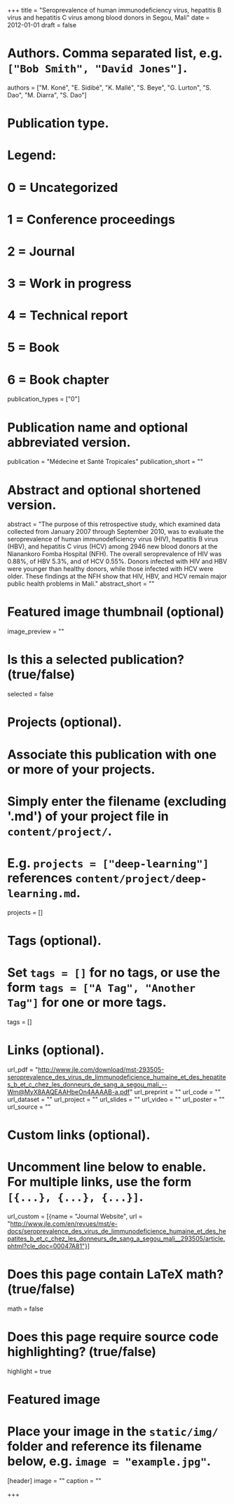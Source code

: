 +++
title = "Seroprevalence of human immunodeficiency virus, hepatitis B virus and hepatitis C virus among blood donors in Segou, Mali"
date = 2012-01-01
draft = false

# Authors. Comma separated list, e.g. `["Bob Smith", "David Jones"]`.
authors = ["M. Koné", "E. Sidibé", "K. Mallé", "S. Beye", "G. Lurton", "S. Dao", "M. Diarra", "S. Dao"]

# Publication type.
# Legend:
# 0 = Uncategorized
# 1 = Conference proceedings
# 2 = Journal
# 3 = Work in progress
# 4 = Technical report
# 5 = Book
# 6 = Book chapter
publication_types = ["0"]

# Publication name and optional abbreviated version.
publication = "Médecine et Santé Tropicales"
publication_short = ""

# Abstract and optional shortened version.
abstract = "The purpose of this retrospective study, which examined data collected from January 2007 through September 2010, was to evaluate the seroprevalence of human immunodeficiency virus (HIV), hepatitis B virus (HBV), and hepatitis C virus (HCV) among 2946 new blood donors at the Nianankoro Fomba Hospital (NFH). The overall seroprevalence of HIV was 0.88%, of HBV 5.3%, and of HCV 0.55%. Donors infected with HIV and HBV were younger than healthy donors, while those infected with HCV were older. These findings at the NFH show that HIV, HBV, and HCV remain major public health problems in Mali."
abstract_short = ""

# Featured image thumbnail (optional)
image_preview = ""

# Is this a selected publication? (true/false)
selected = false

# Projects (optional).
#   Associate this publication with one or more of your projects.
#   Simply enter the filename (excluding '.md') of your project file in `content/project/`.
#   E.g. `projects = ["deep-learning"]` references `content/project/deep-learning.md`.
projects = []

# Tags (optional).
#   Set `tags = []` for no tags, or use the form `tags = ["A Tag", "Another Tag"]` for one or more tags.
tags = []

# Links (optional).
url_pdf = "http://www.jle.com/download/mst-293505-seroprevalence_des_virus_de_limmunodeficience_humaine_et_des_hepatites_b_et_c_chez_les_donneurs_de_sang_a_segou_mali_--Wm@MyX8AAQEAAHbeOn4AAAAB-a.pdf"
url_preprint = ""
url_code = ""
url_dataset = ""
url_project = ""
url_slides = ""
url_video = ""
url_poster = ""
url_source = ""

# Custom links (optional).
#   Uncomment line below to enable. For multiple links, use the form `[{...}, {...}, {...}]`.
url_custom = [{name = "Journal Website", url = "http://www.jle.com/en/revues/mst/e-docs/seroprevalence_des_virus_de_limmunodeficience_humaine_et_des_hepatites_b_et_c_chez_les_donneurs_de_sang_a_segou_mali__293505/article.phtml?cle_doc=00047A81"}]

# Does this page contain LaTeX math? (true/false)
math = false

# Does this page require source code highlighting? (true/false)
highlight = true

# Featured image
# Place your image in the `static/img/` folder and reference its filename below, e.g. `image = "example.jpg"`.
[header]
image = ""
caption = ""

+++
